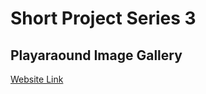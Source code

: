 # Short Project Series 3
## Playaraound Image Gallery
[Website Link](https://takotatsuoji.github.io/playaraound-image-gallery/)
